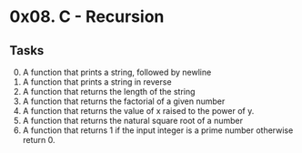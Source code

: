 # 0x08. C - Recursion
## Tasks

0. A function that prints a string, followed by newline
1. A function that prints a string in reverse
2. A function that returns the length of the string
3. A function that returns the factorial of a given number
4. A function that returns the value of x raised to the power of y.
5. A function that returns the natural square root of a number
6. A function that returns 1 if the input integer is a prime number otherwise return 0.
